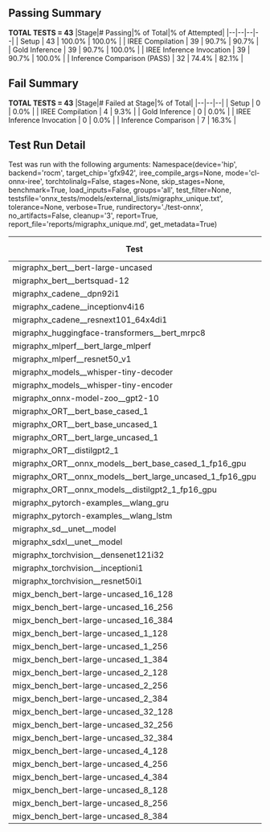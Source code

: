 ## Passing Summary

**TOTAL TESTS = 43**
|Stage|# Passing|% of Total|% of Attempted|
|--|--|--|--|
| Setup | 43 | 100.0% | 100.0% |
| IREE Compilation | 39 | 90.7% | 90.7% |
| Gold Inference | 39 | 90.7% | 100.0% |
| IREE Inference Invocation | 39 | 90.7% | 100.0% |
| Inference Comparison (PASS) | 32 | 74.4% | 82.1% |
## Fail Summary

**TOTAL TESTS = 43**
|Stage|# Failed at Stage|% of Total|
|--|--|--|
| Setup | 0 | 0.0% |
| IREE Compilation | 4 | 9.3% |
| Gold Inference | 0 | 0.0% |
| IREE Inference Invocation | 0 | 0.0% |
| Inference Comparison | 7 | 16.3% |
## Test Run Detail
Test was run with the following arguments:
Namespace(device='hip', backend='rocm', target_chip='gfx942', iree_compile_args=None, mode='cl-onnx-iree', torchtolinalg=False, stages=None, skip_stages=None, benchmark=True, load_inputs=False, groups='all', test_filter=None, testsfile='onnx_tests/models/external_lists/migraphx_unique.txt', tolerance=None, verbose=True, rundirectory='./test-onnx', no_artifacts=False, cleanup='3', report=True, report_file='reports/migraphx_unique.md', get_metadata=True)

| Test | Exit Status | Mean Benchmark Time (ms) | Notes |
|--|--|--|--|
| migraphx_bert__bert-large-uncased | PASS | 19.113266679063976 | |
| migraphx_bert__bertsquad-12 | compilation | None | |
| migraphx_cadene__dpn92i1 | PASS | 13.215902804707488 | |
| migraphx_cadene__inceptionv4i16 | PASS | 22.04354446924602 | |
| migraphx_cadene__resnext101_64x4di1 | PASS | 6.686910228277962 | |
| migraphx_huggingface-transformers__bert_mrpc8 | PASS | 7.242922067331771 | |
| migraphx_mlperf__bert_large_mlperf | PASS | 42.24367492521802 | |
| migraphx_mlperf__resnet50_v1 | Numerics | 15.086427695903899 | |
| migraphx_models__whisper-tiny-decoder | PASS | 54.382363877569624 | |
| migraphx_models__whisper-tiny-encoder | Numerics | 131.32945555262268 | |
| migraphx_onnx-model-zoo__gpt2-10 | compilation | None | |
| migraphx_ORT__bert_base_cased_1 | PASS | 120.58380836000045 | |
| migraphx_ORT__bert_base_uncased_1 | PASS | 118.0341149188785 | |
| migraphx_ORT__bert_large_uncased_1 | PASS | ERROR | |
| migraphx_ORT__distilgpt2_1 | PASS | 71.7639182927087 | |
| migraphx_ORT__onnx_models__bert_base_cased_1_fp16_gpu | Numerics | 74.7921410171936 | |
| migraphx_ORT__onnx_models__bert_large_uncased_1_fp16_gpu | Numerics | 301.00059194955975 | |
| migraphx_ORT__onnx_models__distilgpt2_1_fp16_gpu | Numerics | 45.84050863160795 | |
| migraphx_pytorch-examples__wlang_gru | PASS | 17.706455984928954 | |
| migraphx_pytorch-examples__wlang_lstm | PASS | 11.514254975029163 | |
| migraphx_sd__unet__model | import_model | None | |
| migraphx_sdxl__unet__model | import_model | None | |
| migraphx_torchvision__densenet121i32 | PASS | 17.38219410001945 | |
| migraphx_torchvision__inceptioni1 | PASS | 4.068561940760714 | |
| migraphx_torchvision__resnet50i1 | PASS | 2.1765198020503016 | |
| migx_bench_bert-large-uncased_16_128 | PASS | 25.75270990254702 | |
| migx_bench_bert-large-uncased_16_256 | PASS | 37.93756816977341 | |
| migx_bench_bert-large-uncased_16_384 | PASS | 56.229803442525174 | |
| migx_bench_bert-large-uncased_1_128 | PASS | 12.5943022597182 | |
| migx_bench_bert-large-uncased_1_256 | PASS | 12.901453001120087 | |
| migx_bench_bert-large-uncased_1_384 | PASS | 19.21925240592962 | |
| migx_bench_bert-large-uncased_2_128 | PASS | 13.366307616643843 | |
| migx_bench_bert-large-uncased_2_256 | PASS | 19.25963632183502 | |
| migx_bench_bert-large-uncased_2_384 | PASS | 19.612793155290458 | |
| migx_bench_bert-large-uncased_32_128 | PASS | 36.049955109289535 | |
| migx_bench_bert-large-uncased_32_256 | Numerics | 69.35590861054759 | |
| migx_bench_bert-large-uncased_32_384 | Numerics | 109.80537051283237 | |
| migx_bench_bert-large-uncased_4_128 | PASS | 19.611229348272357 | |
| migx_bench_bert-large-uncased_4_256 | PASS | 20.113242393182144 | |
| migx_bench_bert-large-uncased_4_384 | PASS | 23.23786743864831 | |
| migx_bench_bert-large-uncased_8_128 | PASS | 20.440942237508438 | |
| migx_bench_bert-large-uncased_8_256 | PASS | 26.32617582089435 | |
| migx_bench_bert-large-uncased_8_384 | PASS | 32.46236199541299 | |
